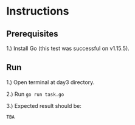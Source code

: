 # Instructions

## Prerequisites

1.) Install Go (this test was successful on v1.15.5).

## Run

1.) Open terminal at day3 directory.

2.) Run ```go run task.go```

3.) Expected result should be:

```
TBA
```